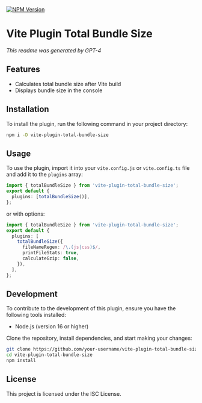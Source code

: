 <a href="https://www.npmjs.com/package/vite-plugin-total-bundle-size">
  <img alt="NPM Version" src="https://img.shields.io/npm/v/vite-plugin-total-bundle-size">
</a>

# Vite Plugin Total Bundle Size

_This readme was generated by GPT-4_

## Features

- Calculates total bundle size after Vite build
- Displays bundle size in the console

## Installation

To install the plugin, run the following command in your project directory:

```bash
npm i -D vite-plugin-total-bundle-size
```

## Usage

To use the plugin, import it into your `vite.config.js` or `vite.config.ts` file and add it to the `plugins` array:

```typescript
import { totalBundleSize } from 'vite-plugin-total-bundle-size';
export default {
  plugins: [totalBundleSize()],
};
```

or with options:

```typescript
import { totalBundleSize } from 'vite-plugin-total-bundle-size';
export default {
  plugins: [
    totalBundleSize({
      fileNameRegex: /\.(js|css)$/,
      printFileStats: true,
      calculateGzip: false,
    }),
  ],
};
```

## Development

To contribute to the development of this plugin, ensure you have the following tools installed:

- Node.js (version 16 or higher)

Clone the repository, install dependencies, and start making your changes:

```bash
git clone https://github.com/your-username/vite-plugin-total-bundle-size.git
cd vite-plugin-total-bundle-size
npm install
```

## License

This project is licensed under the ISC License.
